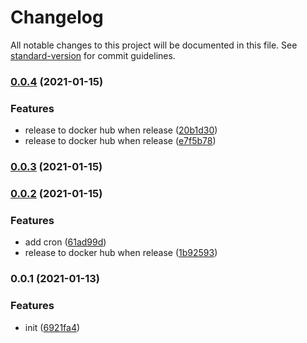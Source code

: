 # Changelog

All notable changes to this project will be documented in this file. See [standard-version](https://github.com/conventional-changelog/standard-version) for commit guidelines.

### [0.0.4](https://github.com/mmuller88/influxdb-s3-backup/compare/v0.0.3...v0.0.4) (2021-01-15)


### Features

* release to docker hub when release ([20b1d30](https://github.com/mmuller88/influxdb-s3-backup/commit/20b1d30783e3d43b4a53e9d2d0e3f107af56922f))
* release to docker hub when release ([e7f5b78](https://github.com/mmuller88/influxdb-s3-backup/commit/e7f5b7803761004663b27dd76f6d456c700e3919))

### [0.0.3](https://github.com/mmuller88/influxdb-s3-backup/compare/v0.0.2...v0.0.3) (2021-01-15)

### [0.0.2](https://github.com/mmuller88/influxdb-s3-backup/compare/v0.0.1...v0.0.2) (2021-01-15)


### Features

* add cron ([61ad99d](https://github.com/mmuller88/influxdb-s3-backup/commit/61ad99d070e220971f3a8806eea427227d78cbe8))
* release to docker hub when release ([1b92593](https://github.com/mmuller88/influxdb-s3-backup/commit/1b9259380ab3c9f96e5669a857a003488484c376))

### 0.0.1 (2021-01-13)


### Features

* init ([6921fa4](https://github.com/mmuller88/influxdb-s3-backup/commit/6921fa4017f3d4607203ca68f039b271bbef07d0))
